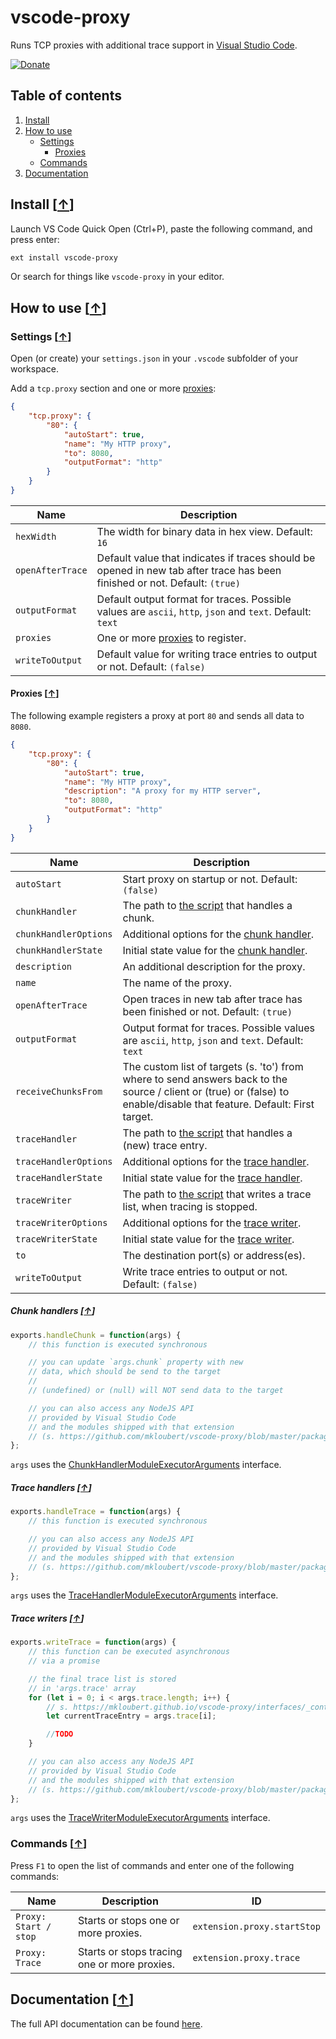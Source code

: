 # vscode-proxy

Runs TCP proxies with additional trace support in [Visual Studio Code](https://code.visualstudio.com/).

[![Donate](https://img.shields.io/badge/Donate-PayPal-green.svg)](https://www.paypal.com/cgi-bin/webscr?cmd=_s-xclick&hosted_button_id=GJJDLPTHEA4BC)

## Table of contents

1. [Install](#install-)
2. [How to use](#how-to-use-)
   * [Settings](#settings-)
     * [Proxies](#proxies-)
   * [Commands](#commands-)
3. [Documentation](#documentation-)

## Install [[&uarr;](#table-of-contents)]

Launch VS Code Quick Open (Ctrl+P), paste the following command, and press enter:

```bash
ext install vscode-proxy
```

Or search for things like `vscode-proxy` in your editor.

## How to use [[&uarr;](#table-of-contents)]

### Settings [[&uarr;](#how-to-use-)]

Open (or create) your `settings.json` in your `.vscode` subfolder of your workspace.

Add a `tcp.proxy` section and one or more [proxies](#proxies-):

```json
{
    "tcp.proxy": {
        "80": {
            "autoStart": true,
            "name": "My HTTP proxy",
            "to": 8080,
            "outputFormat": "http"
        }
    }
}
```

| Name | Description |
| ---- | --------- |
| `hexWidth` | The width for binary data in hex view. Default: `16` |
| `openAfterTrace` | Default value that indicates if traces should be opened in new tab after trace has been finished or not. Default: `(true)` |
| `outputFormat` | Default output format for traces. Possible values are `ascii`, `http`, `json` and `text`. Default: `text` |
| `proxies` | One or more [proxies](#proxies-) to register. |
| `writeToOutput` | Default value for writing trace entries to output or not. Default: `(false)` |

#### Proxies [[&uarr;](#settings-)]

The following example registers a proxy at port `80` and sends all data to `8080`.

```json
{
    "tcp.proxy": {
        "80": {
            "autoStart": true,
            "name": "My HTTP proxy",
            "description": "A proxy for my HTTP server",
            "to": 8080,
            "outputFormat": "http"
        }
    }
}
```

| Name | Description |
| ---- | --------- |
| `autoStart` | Start proxy on startup or not. Default: `(false)` |
| `chunkHandler` | The path to [the script](#chunk-handlers-) that handles a chunk. |
| `chunkHandlerOptions` | Additional options for the [chunk handler](#chunk-handlers-). |
| `chunkHandlerState` | Initial state value for the [chunk handler](#chunk-handlers-). |
| `description` | An additional description for the proxy. |
| `name` | The name of the proxy. |
| `openAfterTrace` | Open traces in new tab after trace has been finished or not. Default: `(true)` |
| `outputFormat` | Output format for traces. Possible values are `ascii`, `http`, `json` and `text`. Default: `text` |
| `receiveChunksFrom` | The custom list of targets (s. 'to') from where to send answers back to the source / client or (true) or (false) to enable/disable that feature. Default: First target. |
| `traceHandler` | The path to [the script](#trace-handlers-) that handles a (new) trace entry. |
| `traceHandlerOptions` | Additional options for the [trace handler](#trace-handlers-). |
| `traceHandlerState` | Initial state value for the [trace handler](#trace-handlers-). |
| `traceWriter` | The path to [the script](#trace-writers-) that writes a trace list, when tracing is stopped. |
| `traceWriterOptions` | Additional options for the [trace writer](#trace-writers-). |
| `traceWriterState` | Initial state value for the [trace writer](#trace-writers-). |
| `to` | The destination port(s) or address(es). |
| `writeToOutput` | Write trace entries to output or not. Default: `(false)` |

##### Chunk handlers [[&uarr;](#proxies-)]

```javascript
exports.handleChunk = function(args) {
    // this function is executed synchronous

    // you can update `args.chunk` property with new
    // data, which should be send to the target
    // 
    // (undefined) or (null) will NOT send data to the target

    // you can also access any NodeJS API
    // provided by Visual Studio Code
    // and the modules shipped with that extension
    // (s. https://github.com/mkloubert/vscode-proxy/blob/master/package.json)
};
```

`args` uses the [ChunkHandlerModuleExecutorArguments](https://mkloubert.github.io/vscode-proxy/interfaces/_contracts_.chunkhandlermoduleexecutorarguments.html) interface.

##### Trace handlers [[&uarr;](#proxies-)]

```javascript
exports.handleTrace = function(args) {
    // this function is executed synchronous

    // you can also access any NodeJS API
    // provided by Visual Studio Code
    // and the modules shipped with that extension
    // (s. https://github.com/mkloubert/vscode-proxy/blob/master/package.json)
};
```

`args` uses the [TraceHandlerModuleExecutorArguments](https://mkloubert.github.io/vscode-proxy/interfaces/_contracts_.tracehandlermoduleexecutorarguments.html) interface.

##### Trace writers [[&uarr;](#proxies-)]

```javascript
exports.writeTrace = function(args) {
    // this function can be executed asynchronous
    // via a promise

    // the final trace list is stored
    // in 'args.trace' array
    for (let i = 0; i < args.trace.length; i++) {
        // s. https://mkloubert.github.io/vscode-proxy/interfaces/_contracts_.traceentry.html
        let currentTraceEntry = args.trace[i];

        //TODO
    }

    // you can also access any NodeJS API
    // provided by Visual Studio Code
    // and the modules shipped with that extension
    // (s. https://github.com/mkloubert/vscode-proxy/blob/master/package.json)
};
```

`args` uses the [TraceWriterModuleExecutorArguments](https://mkloubert.github.io/vscode-proxy/interfaces/_contracts_.tracewritermoduleexecutorarguments.html) interface.

### Commands [[&uarr;](#how-to-use-)]

Press `F1` to open the list of commands and enter one of the following commands:

| Name | Description | ID | 
| ---- | --------- | --------- | 
| `Proxy: Start / stop` | Starts or stops one or more proxies. | `extension.proxy.startStop` | 
| `Proxy: Trace` | Starts or stops tracing one or more proxies. | `extension.proxy.trace` | 

## Documentation [[&uarr;](#table-of-contents)]

The full API documentation can be found [here](https://mkloubert.github.io/vscode-proxy/).
